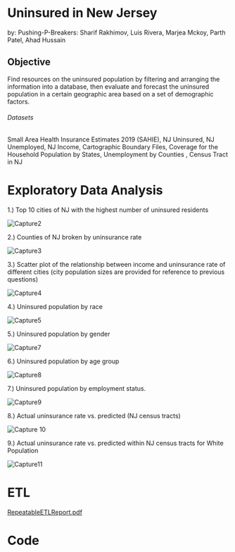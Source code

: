 # Uninsured in New Jersey
by: Pushing-P-Breakers: Sharif Rakhimov, Luis Rivera, Marjea Mckoy, Parth Patel, Ahad Hussain 

## Objective
Find resources on the uninsured population by filtering and arranging the information into a database, then evaluate and forecast the uninsured population in a certain geographic area based on a set of demographic factors. 

###### Datasets
Small Area Health Insurance Estimates 2019 (SAHIE), NJ Uninsured, NJ Unemployed, NJ Income, Cartographic Boundary Files, Coverage for the Household Population by States, Unemployment by Counties , Census Tract in NJ 


#  Exploratory Data Analysis
1.) Top 10 cities of NJ with the highest number of uninsured residents


![Capture2](https://user-images.githubusercontent.com/103041776/170355875-2518ca35-20aa-4fed-9d40-18729c394f6d.PNG)

2.) Counties of NJ broken by uninsurance rate


![Capture3](https://user-images.githubusercontent.com/103041776/170356133-3170ab33-a16b-4bc6-a57a-0dd71396b935.PNG)


3.) Scatter plot of the relationship between income and uninsurance rate of different cities (city population sizes are provided for reference to previous questions)


![Capture4](https://user-images.githubusercontent.com/103041776/170357693-83aee659-69ac-44ff-84c6-ebf6de10b87d.PNG)



4.) Uninsured population by race


![Capture5](https://user-images.githubusercontent.com/103041776/170357879-43685b64-806b-4cd8-9ba6-741d3e039396.PNG)

5.) Uninsured population by gender


![Capture7](https://user-images.githubusercontent.com/103041776/170358014-9e376997-e8f4-4ed1-8338-e952d25fa0d7.PNG)

6.) Uninsured population by age group

![Capture8](https://user-images.githubusercontent.com/103041776/170358085-afcf737d-3629-4e26-988e-a76013f52885.PNG)

7.) Uninsured population by employment status.

![Capture9](https://user-images.githubusercontent.com/103041776/170358177-695f0ab3-d7f7-477c-a398-8c6752478b05.PNG)

8.) Actual uninsurance rate vs. predicted (NJ census tracts)


![Capture 10](https://user-images.githubusercontent.com/103041776/170358333-39af2c50-97a6-4dd8-8f26-fe79be333ffd.PNG)


9.) Actual uninsurance rate vs. predicted within NJ census tracts for White Population

![Capture11](https://user-images.githubusercontent.com/103041776/170358560-106310e4-0a44-4046-9e1b-c6385e3c1a31.PNG)




# ETL 
[RepeatableETLReport.pdf](https://github.com/Myself1214/Pushing-P-Breakers/files/8773985/RepeatableETLReport.pdf)

# Code










